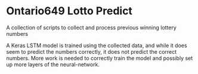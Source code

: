 # Ontario649 Lotto Predict

A collection of scripts to collect and process previous winning lottery numbers

A Keras LSTM model is trained using the collected data, and while it
does seem to predict the numbers correctly, it does not predict the correct
numbers. More work is needed to correctly train the model and possibly set up
more layers of the neural-network.
